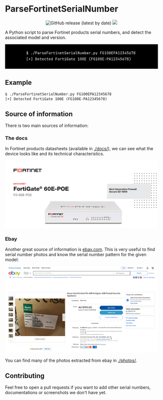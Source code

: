 # ParseFortinetSerialNumber

<p align="center">
  <img alt="GitHub release (latest by date)" src="https://img.shields.io/github/v/release/p0dalirius/ParseFortinetSerialNumber">
  <a href="https://twitter.com/intent/follow?screen_name=podalirius_" title="Follow"><img src="https://img.shields.io/twitter/follow/podalirius_?label=Podalirius&style=social"></a>
  <br>
</p>

A Python script to parse Fortinet products serial numbers, and detect the associated model and version.

![](./.github/exemple.png)

## Example

```
$ ./ParseFortinetSerialNumber.py FG100EPA12345678
[+] Detected FortiGate 100E (FG100E-PA12345678)
```

## Source of information

There is two main sources of information:

### The docs

In Fortinet products datasheets (available in [./docs/](./docs/)), we can see what the device looks like and its technical characteristics. 

![](./.github/docs.png)

### Ebay

Another great source of information is [ebay.com](https://www.ebay.com/). This is very useful to find serial number photos and know the serial number pattern for the given model: 

![](./.github/ebay.png)

You can find many of the photos extracted from ebay in [./photos/](./photos/).

## Contributing

Feel free to open a pull requests if you want to add other serial numbers, documentations or screenshots we don't have yet.
